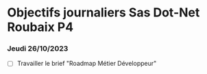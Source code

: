 # Objectifs journaliers Sas Dot-Net Roubaix P4

### Jeudi 26/10/2023

- [ ] Travailler le brief "Roadmap Métier Développeur"
